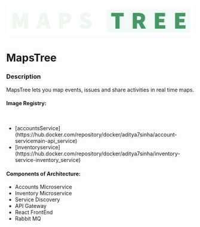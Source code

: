 ![MapsTreeLogo](/profile/alone_name2.png)
# MapsTree

<h3>Description</h3>
<p>
  MapsTree lets you map events, issues and share activities in real time maps.
  </p>
  <h4>Image Registry:</h4></br>
  <ul>
  <li>[accountsService](https://hub.docker.com/repository/docker/aditya7sinha/account-servicemain-api_service)</li>
  <li>[inventoryservice](https://hub.docker.com/repository/docker/aditya7sinha/inventory-service-inventory_service)</li>
</ul>


<h4>Components of Architecture:</h4>
<ul>
  <li>Accounts Microservice</li>
  <li>Inventory Microservice</li>
  <li>Service Discovery</li>
  <li>API Gateway</li>
  <li>React FrontEnd</li>
  <li>Rabbit MQ</li>
  </ul>


<!--

**Here are some ideas to get you started:**

🙋‍♀️ A short introduction - what is your organization all about?
🌈 Contribution guidelines - how can the community get involved?
👩‍💻 Useful resources - where can the community find your docs? Is there anything else the community should know?
🍿 Fun facts - what does your team eat for breakfast?
🧙 Remember, you can do mighty things with the power of [Markdown](https://docs.github.com/github/writing-on-github/getting-started-with-writing-and-formatting-on-github/basic-writing-and-formatting-syntax)
-->

